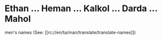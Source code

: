# Ethan ... Heman ... Kalkol ... Darda ... Mahol

men's names (See: [[rc://en/ta/man/translate/translate-names]])

